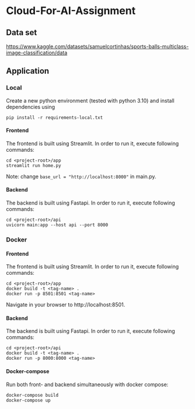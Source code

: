 # Cloud-For-AI-Assignment

## Data set
https://www.kaggle.com/datasets/samuelcortinhas/sports-balls-multiclass-image-classification/data

## Application

### Local

Create a new python environment (tested with python 3.10) and install dependencies using

```shell
pip install -r requirements-local.txt
```

#### Frontend
The frontend is built using Streamlit. In order to run it, execute following commands:

```shell
cd <project-root>/app
streamlit run home.py
```

Note: change `base_url = "http://localhost:8000"` in main.py.

#### Backend
The backend is built using Fastapi. In order to run it, execute following commands:

```shell
cd <project-root>/api
uvicorn main:app --host api --port 8000
```


### Docker

#### Frontend
The frontend is built using Streamlit. In order to run it, execute following commands:

```shell
cd <project-root>/app
docker build -t <tag-name> .
docker run -p 8501:8501 <tag-name>
```

Navigate in your browser to http://localhost:8501.

#### Backend
The backend is built using Fastapi. In order to run it, execute following commands:

```shell
cd <project-root>/api
docker build -t <tag-name> .
docker run -p 8000:8000 <tag-name>
```

#### Docker-compose
Run both front- and backend simultaneously with docker compose:

```shell
docker-compose build
docker-compose up
```

